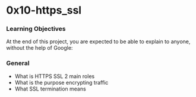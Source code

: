 # 0x10-https_ssl

### Learning Objectives
At the end of this project, you are expected to be able to explain to anyone, without the help of Google:

### General
* What is HTTPS SSL 2 main roles
* What is the purpose encrypting traffic
* What SSL termination means